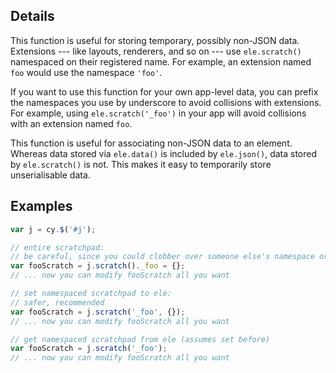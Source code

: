 ## Details

This function is useful for storing temporary, possibly non-JSON data.  Extensions --- like layouts, renderers, and so on --- use `ele.scratch()` namespaced on their registered name.  For example, an extension named `foo` would use the namespace `'foo'`.  

If you want to use this function for your own app-level data, you can prefix the namespaces you use by underscore to avoid collisions with extensions.  For example, using `ele.scratch('_foo')` in your app will avoid collisions with an extension named `foo`.

This function is useful for associating non-JSON data to an element.  Whereas data stored via `ele.data()` is included by `ele.json()`, data stored by `ele.scratch()` is not.  This makes it easy to temporarily store unserialisable data.


## Examples

```js
var j = cy.$('#j');

// entire scratchpad:
// be careful, since you could clobber over someone else's namespace or forget to use one at all!
var fooScratch = j.scratch()._foo = {}; 
// ... now you can modify fooScratch all you want

// set namespaced scratchpad to ele:
// safer, recommended
var fooScratch = j.scratch('_foo', {});
// ... now you can modify fooScratch all you want

// get namespaced scratchpad from ele (assumes set before)
var fooScratch = j.scratch('_foo');
// ... now you can modify fooScratch all you want

```